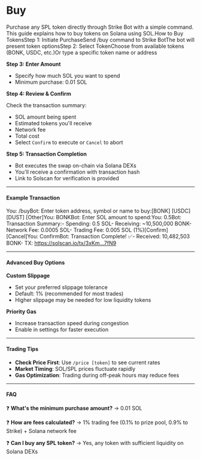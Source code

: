 # Buy

Purchase any SPL token directly through Strike Bot with a simple command. This guide explains how to buy tokens on Solana using SOL.How to Buy TokensStep 1: Initiate PurchaseSend /buy command to Strike BotThe bot will present token optionsStep 2: Select TokenChoose from available tokens (BONK, USDC, etc.)Or type a specific token name or address

**Step 3: Enter Amount**

* Specify how much SOL you want to spend
* Minimum purchase: 0.01 SOL

**Step 4: Review & Confirm**

Check the transaction summary:

* SOL amount being spent
* Estimated tokens you'll receive
* Network fee
* Total cost
* Select `Confirm` to execute or `Cancel` to abort

**Step 5: Transaction Completion**

* Bot executes the swap on-chain via Solana DEXs
* You'll receive a confirmation with transaction hash
* Link to Solscan for verification is provided

***

#### **Example Transaction** <a href="#example-transaction" id="example-transaction"></a>

You: /buyBot: Enter token address, symbol or name to buy:\[BONK] \[USDC] \[DUST] \[Other]You: BONKBot: Enter SOL amount to spend:You: 0.5Bot: Transaction Summary:- Spending: 0.5 SOL- Receiving: \~10,500,000 BONK- Network Fee: 0.0005 SOL- Trading Fee: 0.005 SOL (1%)\[Confirm] \[Cancel]You: ConfirmBot: Transaction Complete! ✅- Received: 10,482,503 BONK- TX: https://solscan.io/tx/3xKm...7fN9

***

#### **Advanced Buy Options** <a href="#advanced-buy-options" id="advanced-buy-options"></a>

**Custom Slippage**

* Set your preferred slippage tolerance
* Default: 1% (recommended for most trades)
* Higher slippage may be needed for low liquidity tokens

**Priority Gas**

* Increase transaction speed during congestion
* Enable in settings for faster execution

***

#### **Trading Tips** <a href="#trading-tips" id="trading-tips"></a>

* **Check Price First**: Use `/price [token]` to see current rates
* **Market Timing**: SOL/SPL prices fluctuate rapidly
* **Gas Optimization**: Trading during off-peak hours may reduce fees

***

#### **FAQ** <a href="#faq" id="faq"></a>

❓ **What's the minimum purchase amount?** → 0.01 SOL

❓ **How are fees calculated?** → 1% trading fee (0.1% to prize pool, 0.9% to Strike) + Solana network fee

❓ **Can I buy any SPL token?** → Yes, any token with sufficient liquidity on Solana DEXs
